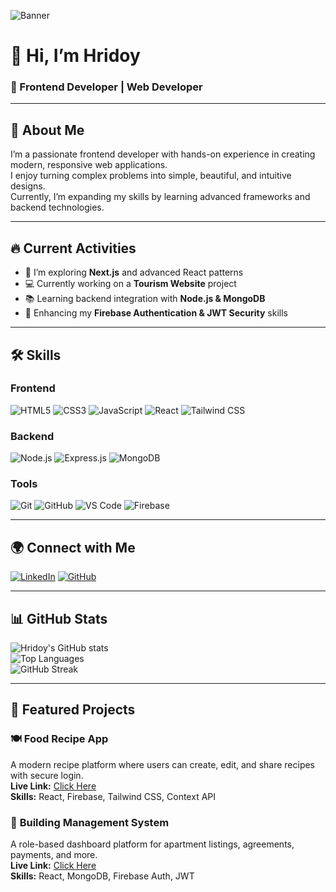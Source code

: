 <!-- Banner Image -->
![Banner](https://i.ibb.co/MxhvHPBk/Blue-and-White-Gradient-Web-Developer-Linked-In-Article-Cover-Image-1.png)


# 👋 Hi, I’m **Hridoy**  
### 🚀 Frontend Developer | Web Developer  

---

## 📜 **About Me**
I’m a passionate frontend developer with hands-on experience in creating modern, responsive web applications.  
I enjoy turning complex problems into simple, beautiful, and intuitive designs.  
Currently, I’m expanding my skills by learning advanced frameworks and backend technologies.  

---

## 🔥 **Current Activities**
- 🌱 I’m exploring **Next.js** and advanced React patterns  
- 💻 Currently working on a **Tourism Website** project  
- 📚 Learning backend integration with **Node.js & MongoDB**  
- 🚀 Enhancing my **Firebase Authentication & JWT Security** skills  

---

## 🛠 **Skills**

### **Frontend**
![HTML5](https://img.icons8.com/color/48/html-5--v1.png) ![CSS3](https://img.icons8.com/color/48/css3.png) ![JavaScript](https://img.icons8.com/color/48/javascript--v1.png) ![React](https://img.icons8.com/color/48/react-native.png) ![Tailwind CSS](https://img.icons8.com/color/48/tailwindcss.png)  

### **Backend**
![Node.js](https://img.icons8.com/color/48/nodejs.png) ![Express.js](https://img.icons8.com/ios/50/express-js.png) ![MongoDB](https://img.icons8.com/color/48/mongodb.png)  

### **Tools**
![Git](https://img.icons8.com/color/48/git.png) ![GitHub](https://img.icons8.com/ios-glyphs/48/github.png) ![VS Code](https://img.icons8.com/color/48/visual-studio-code-2019.png) ![Firebase](https://img.icons8.com/color/48/firebase.png)


---

## 🌍 **Connect with Me**
[![LinkedIn](https://img.icons8.com/color/48/linkedin.png)](https://linkedin.com/in/hridoy--saha)  [![GitHub](https://img.icons8.com/ios-glyphs/48/github.png)](https://github.com/hridoy8220)  


---

## 📊 **GitHub Stats**
![Hridoy's GitHub stats](https://github-readme-stats.vercel.app/api?username=hridoy8220&show_icons=true&theme=tokyonight)  
![Top Languages](https://github-readme-stats.vercel.app/api/top-langs/?username=hridoy8220&layout=compact&theme=tokyonight)  
![GitHub Streak](https://github-readme-streak-stats.herokuapp.com/?user=hridoy8220&theme=tokyonight)




---

## 🚀 **Featured Projects**

### 🍽 **Food Recipe App**
A modern recipe platform where users can create, edit, and share recipes with secure login.  
**Live Link:** [Click Here](https://food-project-75ea0.web.app/)  
**Skills:** React, Firebase, Tailwind CSS, Context API  

### 🏢 **Building Management System**
A role-based dashboard platform for apartment listings, agreements, payments, and more.  
**Live Link:** [Click Here](https://building-management-5fce2.web.app/)  
**Skills:** React, MongoDB, Firebase Auth, JWT  
